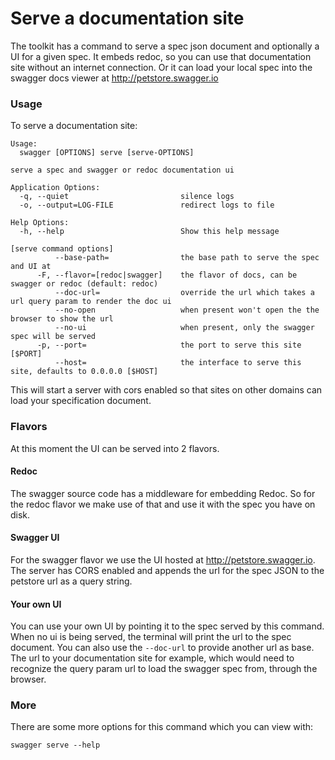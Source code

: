 # Serve a documentation site

The toolkit has a command to serve a spec json document and optionally a UI for a given spec. 
It embeds redoc, so you can use that documentation site without an internet connection.
Or it can load your local spec into the swagger docs viewer at http://petstore.swagger.io

<!--more-->

### Usage 

To serve a documentation site:

```
Usage:
  swagger [OPTIONS] serve [serve-OPTIONS]

serve a spec and swagger or redoc documentation ui

Application Options:
  -q, --quiet                         silence logs
  -o, --output=LOG-FILE               redirect logs to file

Help Options:
  -h, --help                          Show this help message

[serve command options]
          --base-path=                the base path to serve the spec and UI at
      -F, --flavor=[redoc|swagger]    the flavor of docs, can be swagger or redoc (default: redoc)
          --doc-url=                  override the url which takes a url query param to render the doc ui
          --no-open                   when present won't open the the browser to show the url
          --no-ui                     when present, only the swagger spec will be served
      -p, --port=                     the port to serve this site [$PORT]
          --host=                     the interface to serve this site, defaults to 0.0.0.0 [$HOST]
```

This will start a server with cors enabled so that sites on other domains can load your specification document. 

### Flavors

At this moment the UI can be served into 2 flavors.

#### Redoc

The swagger source code has a middleware for embedding Redoc.
So for the redoc flavor we make use of that and use it with the spec you have on disk.

#### Swagger UI

For the swagger flavor we use the UI hosted at http://petstore.swagger.io.
The server has CORS enabled and appends the url for the spec JSON to the petstore url as a query string. 

#### Your own UI

You can use your own UI by pointing it to the spec served by this command.
When no ui is being served, the terminal will print the url to the spec document.
You can also use the `--doc-url` to provide another url as base. 
The url to your documentation site for example, which would need to recognize the query param url to load the swagger spec from, through the browser.

### More

There are some more options for this command which you can view with:

```
swagger serve --help
```

